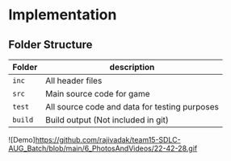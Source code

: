 # Implementation

## Folder Structure
Folder        | description
--------------| ----------------------------------------------
`inc`         | All header files
`src`         | Main source code for game
`test`        | All source code and data for testing purposes
`build`       | Build output (Not included in git)
![Demo]https://github.com/rajivadak/team15-SDLC-AUG_Batch/blob/main/6_PhotosAndVideos/22-42-28.gif
